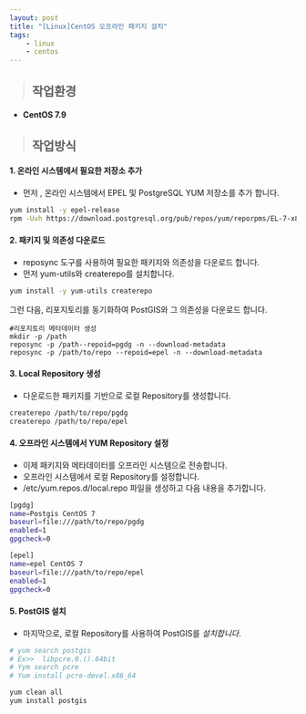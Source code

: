 ```yaml
---
layout: post
title: "[Linux]CentOS 오프라인 패키지 설치"
tags: 
    - linux
    - centos
---
```


> ## **작업환경**

- #### CentOS 7.9

  

> ## 작업방식



#### **1. 온라인 시스템에서 필요한 저장소 추가**

-  먼저 , 온라인 시스템에서 EPEL 및 PostgreSQL YUM 저장소를 추가 합니다.

```sh
yum install -y epel-release
rpm -Uvh https://download.postgresql.org/pub/repos/yum/reporpms/EL-7-x86_64/pgdg-redhat-repo-latest.noarch.rpm
```



#### **2. 패키지 및 의존성 다운로드** 

- reposync 도구를 사용하여 필요한 패키지와 의존성을 다운로드 합니다.
- 먼저 yum-utils와 createrepo를 설치합니다.

```sh
yum install -y yum-utils createrepo
```

그런 다음, 리포지토리를 동기화하여 PostGIS와 그 의존성을 다운로드 합니다.

```
#리포지토리 메타데이터 생성
mkdir -p /path
reposync -p /path--repoid=pgdg -n --download-metadata
reposync -p /path/to/repo --repoid=epel -n --download-metadata
```



#### **3. Local Repository 생성**

- 다운로드한 패키지를 기반으로 로컬 Repository를 생성합니다.

```sh
createrepo /path/to/repo/pgdg
createrepo /path/to/repo/epel
```



#### **4. 오프라인 시스템에서 YUM Repository 설정**

- 이제 패키지와 메타데이터를 오프라인 시스템으로 전송합니다.
- 오프라인 시스템에서 로컬 Repository를 설정합니다.
- /etc/yum.repos.d/local.repo 파일을 생성하고 다음 내용을 추가합니다.

```sh
[pgdg]
name=Postgis CentOS 7 
baseurl=file:///path/to/repo/pgdg
enabled=1
gpgcheck=0

[epel]
name=epel CentOS 7
baseurl=file:///path/to/repo/epel
enabled=1
gpgcheck=0
```



#### **5. PostGIS 설치**

- 마지막으로, 로컬 Repository를 사용하여 PostGIS를 *설치합니다*.

```sh
# yum search postgis
# Ex>>  libpcre.0.().64bit
# Yym search pcre
# Yum install pcre-devel.x86_64

yum clean all
yum install postgis
```



